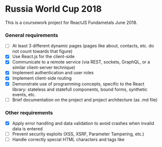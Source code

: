 # Russia World Cup 2018
This is a coursework project for ReactJS Fundametals June 2018.

### General requirements
- [ ] At least 3 different dynamic pages (pages like about, contacts, etc. do not count towards that figure)
- [x] Use React.js for the client-side
- [x] Communicate to a remote service (via REST, sockets, GraphQL, or a similar client-server technique)
- [x] Implement authentication and user roles
- [x] Implement client-side routing
- [x] Demonstrate use of programming concepts, specific to the React library: stateless and statefull components, bound forms, synthetic events, etc.
- [ ] Brief documentation on the project and project architecture (as .md file)

### Other requirements
- [x] Apply error handling and data validation to avoid crashes when invalid data is entered
- [ ] Prevent security exploits (XSS, XSRF, Parameter Tampering, etc.)
- [ ] Handle correctly special HTML characters and tags like <script>, line breaks, etc.
- [x] Use a source control system, like GitHub

### Optional Requirements
- [x] Use responsive design – Bootstrap, MDL, CSS Grids or another method of your choice
- [ ] Nice looking UI, supporting of all modern and old Web browsers
- [ ] Good usability (easy to use UI)

### Bonuses
- [x] Use a state management library like Flux or Redux
- [x] Deploy the application in a cloud environment
- [ ] Use a file storage cloud API, e.g. Dropbox, Google Drive or other for storing the files
- [ ] Connect to an external API, like Google Maps, AccuWeather, etc.
- [x] Use of features of HTML 5 like Geolocation, Local Storage, SVG, Canvas, etc.
- [ ] Anything that is not described in the assignment is a bonus if it has some practical use
